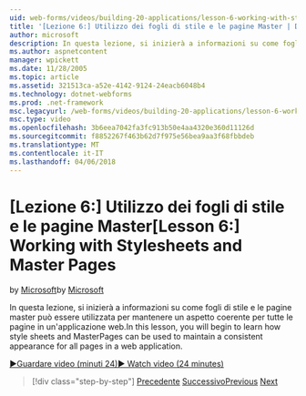 ```yaml
---
uid: web-forms/videos/building-20-applications/lesson-6-working-with-stylesheets-and-master-pages
title: '[Lezione 6:] Utilizzo dei fogli di stile e le pagine Master | Documenti Microsoft'
author: microsoft
description: In questa lezione, si inizierà a informazioni su come fogli di stile e le pagine master può essere utilizzata per mantenere un aspetto coerente per tutte le pagine in un'applicazione web.
ms.author: aspnetcontent
manager: wpickett
ms.date: 11/28/2005
ms.topic: article
ms.assetid: 321513ca-a52e-4142-9124-24eacb6048b4
ms.technology: dotnet-webforms
ms.prod: .net-framework
msc.legacyurl: /web-forms/videos/building-20-applications/lesson-6-working-with-stylesheets-and-master-pages
msc.type: video
ms.openlocfilehash: 3b6eea7042fa3fc913b50e4aa4320e360d11126d
ms.sourcegitcommit: f8852267f463b62d7f975e56bea9aa3f68fbbdeb
ms.translationtype: MT
ms.contentlocale: it-IT
ms.lasthandoff: 04/06/2018
---
```

<a name="lesson-6-working-with-stylesheets-and-master-pages"></a><span data-ttu-id="59895-103">[Lezione 6:] Utilizzo dei fogli di stile e le pagine Master</span><span class="sxs-lookup"><span data-stu-id="59895-103">[Lesson 6:] Working with Stylesheets and Master Pages</span></span>
====================
<span data-ttu-id="59895-104">by [Microsoft](https://github.com/microsoft)</span><span class="sxs-lookup"><span data-stu-id="59895-104">by [Microsoft](https://github.com/microsoft)</span></span>

<span data-ttu-id="59895-105">In questa lezione, si inizierà a informazioni su come fogli di stile e le pagine master può essere utilizzata per mantenere un aspetto coerente per tutte le pagine in un'applicazione web.</span><span class="sxs-lookup"><span data-stu-id="59895-105">In this lesson, you will begin to learn how style sheets and MasterPages can be used to maintain a consistent appearance for all pages in a web application.</span></span>

[<span data-ttu-id="59895-106">&#9654;Guardare video (minuti 24)</span><span class="sxs-lookup"><span data-stu-id="59895-106">&#9654; Watch video (24 minutes)</span></span>](https://channel9.msdn.com/Blogs/ASP-NET-Site-Videos/lesson-6-working-with-stylesheets-and-master-pages)

> [!div class="step-by-step"]
> <span data-ttu-id="59895-107">[Precedente](lesson-5-debugging-and-tracing-your-website.md)
> [Successivo](lesson-7-databinding-to-user-interface-controls.md)</span><span class="sxs-lookup"><span data-stu-id="59895-107">[Previous](lesson-5-debugging-and-tracing-your-website.md)
[Next](lesson-7-databinding-to-user-interface-controls.md)</span></span>
